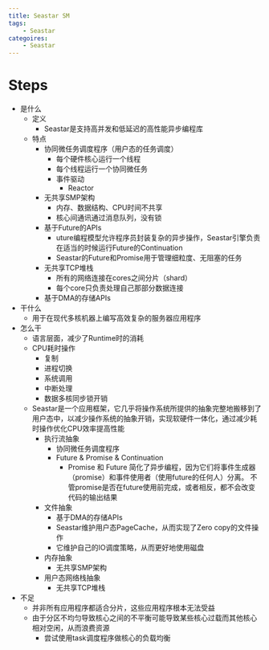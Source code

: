 ```yaml
---
title: Seastar SM
tags:
	- Seastar
categoires:
	- Seastar
---
```


# Steps

- 是什么
  - 定义
    - Seastar是支持高并发和低延迟的高性能异步编程库
  - 特点
    - 协同微任务调度程序（用户态的任务调度）
      - 每个硬件核心运行一个线程
      - 每个线程运行一个协同微任务
      - 事件驱动
        - Reactor
    - 无共享SMP架构
      - 内存、数据结构、CPU时间不共享
      - 核心间通讯通过消息队列，没有锁
    - 基于Future的APIs
      - uture编程模型允许程序员封装复杂的异步操作，Seastar引擎负责在适当的时候运行Future的Continuation
      - Seastar的Future和Promise用于管理细粒度、无阻塞的任务
    - 无共享TCP堆栈
      - 所有的网络连接在cores之间分片（shard） 
      - 每个core只负责处理自己那部分数据连接 
    - 基于DMA的存储APIs
- 干什么
  - 用于在现代多核机器上编写高效复杂的服务器应用程序
- 怎么干
  - 语言层面，减少了Runtime时的消耗
  - CPU耗时操作
    - 复制
    - 进程切换
    - 系统调用
    - 中断处理
    - 数据多核同步锁开销
  - Seastar是一个应用框架，它几乎将操作系统所提供的抽象完整地搬移到了用户态中，以减少操作系统的抽象开销，实现软硬件一体化，通过减少耗时操作优化CPU效率提高性能
    - 执行流抽象
      - 协同微任务调度程序
      - Future & Promise & Continuation
        - Promise 和 Future 简化了异步编程，因为它们将事件生成器（promise）和事件使用者（使用future的任何人）分离。 不管promise是否在future使用前完成，或者相反，都不会改变代码的输出结果
    - 文件抽象
      - 基于DMA的存储APIs
      - Seastar维护用户态PageCache，从而实现了Zero copy的文件操作
      - 它维护自己的IO调度策略，从而更好地使用磁盘
    - 内存抽象
      - 无共享SMP架构
    - 用户态网络栈抽象
      - 无共享TCP堆栈
- 不足
  - 并非所有应用程序都适合分片，这些应用程序根本无法受益
  - 由于分区不均匀导致核心之间的不平衡可能导致某些核心过载而其他核心相对空闲，从而浪费资源 
    - 尝试使用task调度程序做核心的负载均衡



